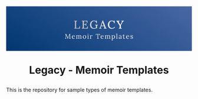 <h1 align="center" style="margin-top: 1em; margin-bottom: 1em;">
  <p><img alt="Legacy Logo" src="./legacy-logo.jpg"></p>
  <p>Legacy - Memoir Templates</p>
</h1>

This is the repository for sample types of memoir templates.
